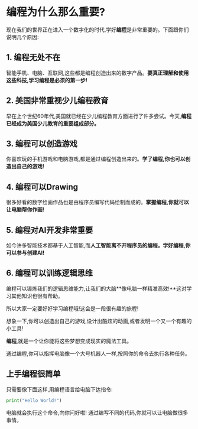 
# 编程为什么那么重要?

现在我们的世界正在进入一个数字化的时代,学好**编程**是非常重要的。下面跟你们说明几个原因:

## 1. 编程无处不在

智能手机、电脑、互联网,这些都是编程创造出来的数字产品。**要真正理解和使用这些科技,学习编程是必须的第一步!**

## 2. 美国非常重视少儿编程教育

早在上个世纪60年代,美国就已经在少儿编程教育方面进行了许多尝试。今天,**编程已经成为美国少儿教育的重要组成部分。**

## 3. 编程可以创造游戏

你喜欢玩的手机游戏和电脑游戏,都是通过编程创造出来的。**学了编程,你也可以创造出自己的游戏!** 

## 4. 编程可以Drawing 

很多好看的数字绘画作品也是由程序员编写代码绘制而成的。**掌握编程,你就可以让电脑帮你作画!**

## 5. 编程对AI开发非常重要

如今许多智能技术都基于人工智能,而**人工智能离不开程序员的编程。学好编程,你可以参与创建AI!**

## 6. 编程可以训练逻辑思维

编程可以锻炼我们的逻辑思维能力,让我们的大脑**像电脑一样精准高效!**这对学习其他知识也很有帮助。

所以大家一定要好好学习编程哦!这会是一段很有趣的旅程!



想象一下,你可以创造出自己的游戏,设计出酷炫的动画,或者发明一个又一个有趣的小工具!

**编程**,就是一个让你能将这些梦想变成现实的魔法工具。

通过编程,你可以指挥电脑像一个大号机器人一样,按照你的命令去执行各种任务。

## 上手编程很简单

只需要像下面这样,用编程语言给电脑下达指令:

```python
print("Hello World!")
```

电脑就会执行这个命令,向你问好啦!
通过编写不同的代码,你就可以让电脑做很多事情。
